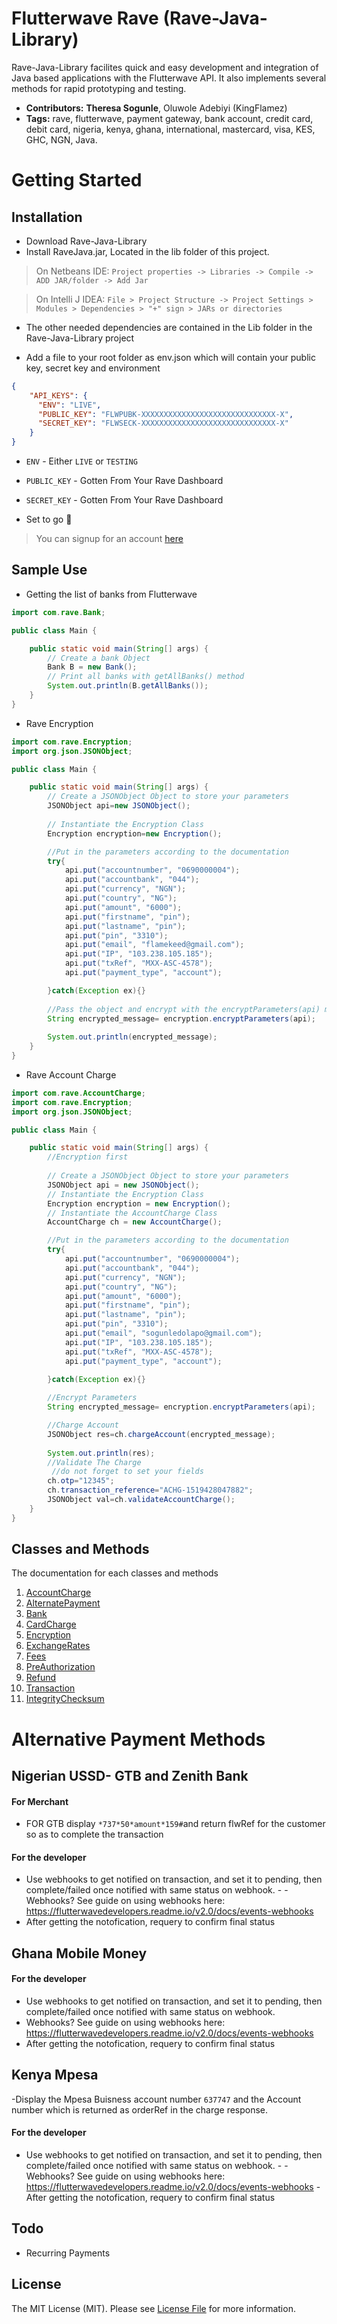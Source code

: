 ﻿# Flutterwave Rave (Rave-Java-Library)
Rave-Java-Library facilites quick and easy development and integration of Java based applications with the Flutterwave API. It also implements several methods for rapid prototyping and testing.

- **Contributors:** **Theresa Sogunle**, Oluwole Adebiyi (KingFlamez)
- **Tags:** rave, flutterwave, payment gateway, bank account, credit card, debit card, nigeria, kenya, ghana, international, mastercard, visa, KES, GHC, NGN,  Java.

# Getting Started
## Installation
- Download Rave-Java-Library
- Install RaveJava.jar, Located in the lib folder of this project. 
>On Netbeans IDE: `Project properties -> Libraries -> Compile -> ADD JAR/folder -> Add Jar`

>On Intelli J IDEA: `File > Project Structure -> Project Settings > Modules > Dependencies > "+" sign > JARs or directories`

- The other needed dependencies are contained in the Lib folder in the Rave-Java-Library project

- Add a file to your root folder as env.json which will contain your public key, secret key and environment

```json
{
    "API_KEYS": {
      "ENV": "LIVE",
      "PUBLIC_KEY": "FLWPUBK-XXXXXXXXXXXXXXXXXXXXXXXXXXXXXX-X",
      "SECRET_KEY": "FLWSECK-XXXXXXXXXXXXXXXXXXXXXXXXXXXXXX-X"
    }
}
```

- `ENV` - Either `LIVE` or `TESTING`
- `PUBLIC_KEY` - Gotten From Your Rave Dashboard
- `SECRET_KEY` - Gotten From Your Rave Dashboard

- Set to go 💪


> You can signup for an account [here](https://rave.flutterwave.com)


## Sample Use

- Getting the list of banks from Flutterwave

```java
import com.rave.Bank;

public class Main {

    public static void main(String[] args) {
        // Create a bank Object
        Bank B = new Bank();
        // Print all banks with getAllBanks() method
        System.out.println(B.getAllBanks());
    }
}
```

- Rave Encryption
```java
import com.rave.Encryption;
import org.json.JSONObject;

public class Main {

    public static void main(String[] args) {
        // Create a JSONObject Object to store your parameters
        JSONObject api=new JSONObject();
        
        // Instantiate the Encryption Class
        Encryption encryption=new Encryption();

        //Put in the parameters according to the documentation
        try{
            api.put("accountnumber", "0690000004");
            api.put("accountbank", "044");
            api.put("currency", "NGN");
            api.put("country", "NG");
            api.put("amount", "6000");
            api.put("firstname", "pin");
            api.put("lastname", "pin");
            api.put("pin", "3310");
            api.put("email", "flamekeed@gmail.com");
            api.put("IP", "103.238.105.185");
            api.put("txRef", "MXX-ASC-4578");
            api.put("payment_type", "account");

        }catch(Exception ex){}
        
        //Pass the object and encrypt with the encryptParameters(api) method
        String encrypted_message= encryption.encryptParameters(api);
        
        System.out.println(encrypted_message);
    }
}
```

- Rave Account Charge
```java
import com.rave.AccountCharge;
import com.rave.Encryption;
import org.json.JSONObject;

public class Main {

    public static void main(String[] args) {
        //Encryption first
        
        // Create a JSONObject Object to store your parameters
        JSONObject api = new JSONObject();
        // Instantiate the Encryption Class
        Encryption encryption = new Encryption();
        // Instantiate the AccountCharge Class
        AccountCharge ch = new AccountCharge();

        //Put in the parameters according to the documentation
        try{
            api.put("accountnumber", "0690000004");
            api.put("accountbank", "044");
            api.put("currency", "NGN");
            api.put("country", "NG");
            api.put("amount", "6000");
            api.put("firstname", "pin");
            api.put("lastname", "pin");
            api.put("pin", "3310");
            api.put("email", "sogunledolapo@gmail.com");
            api.put("IP", "103.238.105.185");
            api.put("txRef", "MXX-ASC-4578");
            api.put("payment_type", "account");

        }catch(Exception ex){}
        
        //Encrypt Parameters
        String encrypted_message= encryption.encryptParameters(api);

        //Charge Account
        JSONObject res=ch.chargeAccount(encrypted_message);
        
        System.out.println(res);
        //Validate The Charge
         //do not forget to set your fields
        ch.otp="12345";
        ch.transaction_reference="ACHG-1519428047882";
        JSONObject val=ch.validateAccountCharge();
    }
}

```

## Classes and Methods

The documentation for each classes and methods

1. [AccountCharge](Documentation/ACCOUNT.md)
2. [AlternatePayment](Documentation/ALTPAYMENT.md)
3. [Bank](Documentation/BANK.md)
4. [CardCharge](Documentation/CARD.md)
5. [Encryption](Documentation/ENCRYPTION.md)
6. [ExchangeRates](Documentation/EXCHANGERATES.md)
7. [Fees](Documentation/FEES.md)
8. [PreAuthorization](Documentation/PREAUTH.md)
9. [Refund](Documentation/REFUND.md)
10. [Transaction](Documentation/REFUND.md)
11. [IntegrityChecksum](Documentation/CHECKSUM.md)

# Alternative Payment Methods
## Nigerian USSD- GTB and Zenith Bank
#### For Merchant
- FOR GTB display ```*737*50*amount*159#```and return flwRef for the customer so as to complete the transaction
#### For the developer
- Use webhooks to get notified on transaction, and set it to pending, then complete/failed once notified with same status on webhook. - - Webhooks? See guide on using webhooks here: https://flutterwavedevelopers.readme.io/v2.0/docs/events-webhooks
- After getting the notofication, requery to confirm final status
## Ghana Mobile Money
#### For the developer
- Use webhooks to get notified on transaction, and set it to pending, then complete/failed once notified with same status on webhook.
- Webhooks? See guide on using webhooks here: https://flutterwavedevelopers.readme.io/v2.0/docs/events-webhooks
- After getting the notofication, requery to confirm final status
## Kenya Mpesa
-Display the Mpesa Buisness account number ```637747``` and the Account number which is returned as orderRef in the charge response.
#### For the developer
- Use webhooks to get notified on transaction, and set it to pending, then complete/failed once notified with same status on webhook. - - Webhooks? See guide on using webhooks here: https://flutterwavedevelopers.readme.io/v2.0/docs/events-webhooks
-After getting the notofication, requery to confirm final status

## Todo

- Recurring Payments

## License

The MIT License (MIT). Please see [License File](LICENSE.md) for more information.
